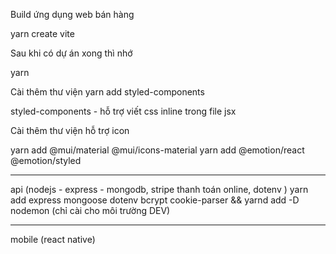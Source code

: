 Build ứng dụng web bán hàng

yarn create vite

Sau khi có dự án xong thì nhớ

yarn

Cài thêm thư viện yarn add styled-components

styled-components - hỗ trợ viết css inline trong file jsx

Cài thêm thư viện hỗ trợ icon

yarn add @mui/material @mui/icons-material
yarn add @emotion/react @emotion/styled

---

api (nodejs - express - mongodb, stripe thanh toán online, dotenv )
yarn add express mongoose dotenv bcrypt cookie-parser
&&
yarnd add -D nodemon (chỉ cài cho môi trường DEV)

---

mobile (react native)
